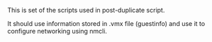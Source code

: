 This is set of the scripts used in post-duplicate script.

It should use information stored in .vmx file (guestinfo) and use it to configure networking using nmcli.
